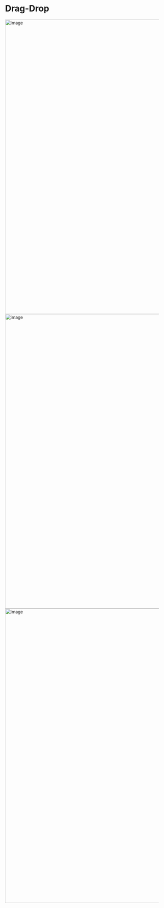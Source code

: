 # Drag-Drop
<img width="960" alt="image" src="https://github.com/aymen-boukaoula/Drag-Drop/assets/112255796/6a9f362d-868a-4df4-aa2e-248dfeb52ea1">
<img width="960" alt="image" src="https://github.com/aymen-boukaoula/Drag-Drop/assets/112255796/8556a702-7bb0-45c7-a885-3ee0284b1ab6">
<img width="960" alt="image" src="https://github.com/aymen-boukaoula/Drag-Drop/assets/112255796/aae26863-6f74-4d4e-b866-033051e80b32">
